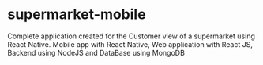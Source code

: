 # supermarket-mobile
Complete application created for the Customer view of a supermarket using React Native. Mobile app with React Native, Web application with React JS, Backend using NodeJS and DataBase using MongoDB
